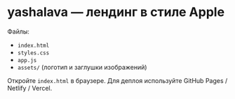 # yashalava — лендинг в стиле Apple

Файлы:
- `index.html`
- `styles.css`
- `app.js`
- `assets/` (логотип и заглушки изображений)

Откройте `index.html` в браузере. Для деплоя используйте GitHub Pages / Netlify / Vercel.
